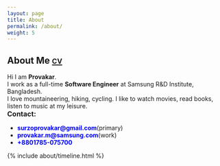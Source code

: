 ```yaml
---
layout: page
title: About
permalink: /about/
weight: 5
---
```


## **About Me** <a href = "https://drive.google.com/file/d/1yCpm_bxYdX6mqVrgPT-1lFXBo8916Zer/view?usp=sharing" target="_blank" rel="noopener noreferrer"><font size = "-0.8"><b>CV</b></font></a>

Hi I am <b>Provakar</b>. <br>
I work as a full-time <b>Software Engineer</b> at Samsung R&D Institute, Bangladesh. <br>
I love mountaineering, hiking, cycling. I like to watch movies, read books, listen to music at my leisure.<br>
<font size = "+0.5"> <b>Contact:</b> </font> 
<ul>
  <li><font color = "blue"><b>surzoprovakar@gmail.com</b></font>(primary)</li>
  <li><font color = "blue"><b>provakar.m@samsung.com</b></font>(work)</li>
  <li><font color = "blue"><b>+8801785-075700</b></font></li>
</ul>

<!-- <div class="row">
{% include about/skills.html title="Programming Skills" source=site.data.programming-skills %}
{% include about/skills.html title="Other Skills" source=site.data.other-skills %}
</div> -->

<div class="row">
{% include about/timeline.html %}
</div>